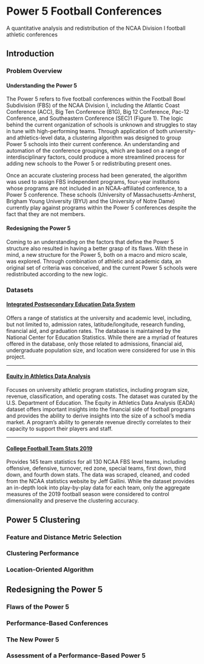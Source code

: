 # Power 5 Football Conferences
A quantitative analysis and redistribution of the NCAA  Division I football athletic conferences

## Introduction

### Problem Overview

#### Understanding the Power 5

The Power 5 refers to five football conferences within the Football Bowl Subdivision (FBS) of the NCAA Division I, including the Atlantic Coast Conference (ACC), Big Ten Conference (B1G), Big 12 Conference, Pac-12 Conference, and Southeastern Conference (SEC)1 (Figure 1). The logic behind the current organization of schools is unknown and struggles to stay in tune with high-performing teams. Through application of both university- and athletics-level data, a clustering algorithm was designed to group Power 5 schools into their current conference. An understanding and automation of the conference groupings, which are based on a range of interdisciplinary factors, could produce a more streamlined process for adding new schools to the Power 5 or redistributing present ones.

Once an accurate clustering process had been generated, the algorithm was used to assign FBS independent programs, four-year institutions whose programs are not included in an NCAA-affiliated conference, to a Power 5 conference. These schools (University of Massachusetts-Amherst, Brigham Young University (BYU) and the University of Notre Dame) currently play against programs within the Power 5 conferences despite the fact that they are not members.

#### Redesigning the Power 5

Coming to an understanding on the factors that define the Power 5 structure also resulted in having a better grasp of its flaws. With these in mind, a new structure for the Power 5, both on a macro and micro scale, was explored. Through combination of athletic and academic data, an original set of criteria was conceived, and the current Power 5 schools were redistributed according to the new logic. 

### Datasets

#### [Integrated Postsecondary Education Data System](https://nces.ed.gov/ipeds/datacenter/InstitutionByName.aspx?goToReportId=1)

  Offers a range of statistics at the university and academic level, including, but not limited to, admission rates, latitude/longitude, research funding, financial aid, and graduation rates. The database is maintained by the National Center for Education Statistics. While there are a myriad of features offered in the database, only those related to admissions, financial aid, undergraduate population size, and location were considered for use in this project. 
  
---

#### [Equity in Athletics Data Analysis](https://ope.ed.gov/athletics/#/customdata/search)

Focuses on university athletic program statistics, including program size, revenue, classification, and operating costs. The dataset was curated by the U.S. Department of Education. The Equity in Athletics Data Analysis (EADA) dataset offers important insights into the financial side of football programs and provides the ability to derive insights into the size of a school’s media market. A program’s ability to generate revenue directly correlates to their capacity to support their players and staff.

---

#### [College Football Team Stats 2019](https://www.kaggle.com/jeffgallini/college-football-team-stats-2019)

Provides 145 team statistics for all 130 NCAA FBS level teams, including offensive, defensive, turnover, red zone, special teams, first down, third down, and fourth down stats. The data was scraped, cleaned, and coded from the NCAA statistics website by Jeff Gallini. While the dataset provides an in-depth look into play-by-play data for each team, only the aggregate measures of the 2019 football season were considered to control dimensionality and preserve the clustering accuracy.


## Power 5 Clustering

### Feature and Distance Metric Selection

### Clustering Performance

### Location-Oriented Algorithm

## Redesigning the Power 5

### Flaws of the Power 5

### Performance-Based Conferences

### The New Power 5

### Assessment of a Performance-Based Power 5 
